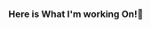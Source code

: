### Here is What I'm working On!👋

<!-- - 👋 Hi, I’m Anup Basnet.
- 👀 I’m currently working on software company.
- 💻 I’m currently learning Angular.
- 📫 I have experience in laravel Wordpress, Vue.js, mysql, sql.
- 💬 Ask me about: Anything.
- ⚡ Fun fact: I am half Finnish. -->
<!-- 
![Github Profile Brief View](https://github-readme-stats.vercel.app/api?username=anupbasnet19&show_icons=true&theme=radical&border_radius=10) -->

